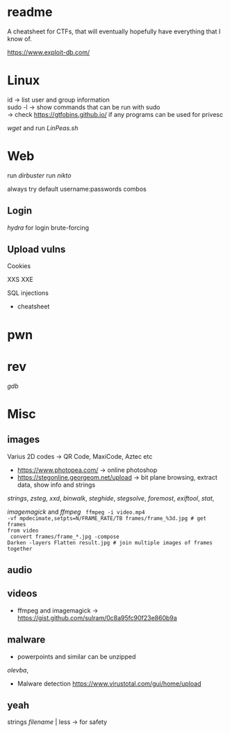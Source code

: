 # readme
A cheatsheet for CTFs, that will eventually hopefully have everything that I know of.

https://www.exploit-db.com/

# Linux
id <user> -> list user and group information <br>
sudo -l -> show commands that can be run with sudo <br>
  -> check https://gtfobins.github.io/ if any programs can be used for privesc <br>
 
_wget_ and run _LinPeas.sh_
  
# Web
  run _dirbuster_
  run _nikto_
  
  always try default username:passwords combos
  
## Login
  _hydra_ for login brute-forcing

## Upload vulns
  
Cookies

XXS
XXE
  
SQL injections
  - cheatsheet

# pwn

# rev
_gdb_ 

# Misc
## images

  Varius 2D codes -> QR Code, MaxiCode, Aztec etc
  
  - https://www.photopea.com/
    -> online photoshop
  - https://stegonline.georgeom.net/upload
    -> bit plane browsing, extract data, show info and strings
  
  _strings_, _zsteg_, _xxd_, _binwalk_, _steghide_, _stegsolve_, _foremost_, _exiftool_, _stat_, 
  
 _imagemagick_ and _ffmpeg_
  <code> ffmpeg -i video.mp4 -vf mpdecimate,setpts=N/FRAME_RATE/TB frames/frame_%3d.jpg # get frames from video </code>
  <br>
  <code> convert frames/frame_*.jpg -compose Darken -layers Flatten result.jpg # join multiple images of frames together </code>
  
  
## audio
## videos
  - ffmpeg and imagemagick
    -> https://gist.github.com/sulram/0c8a95fc90f23e860b9a
## malware
* powerpoints and similar can be unzipped
  
 _olevba_, 

  - Malware detection https://www.virustotal.com/gui/home/upload
  
## yeah
strings _filename_ | less -> for safety
